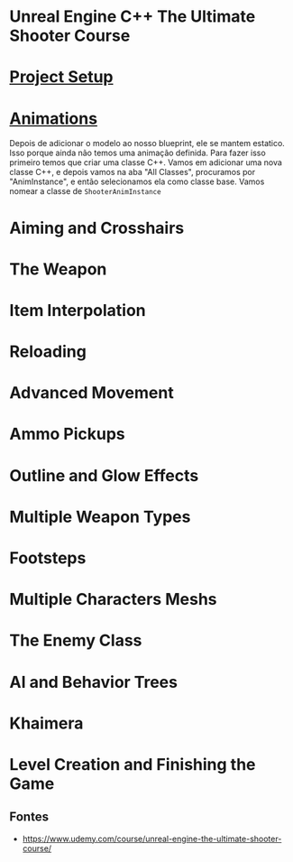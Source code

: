 # Unreal Engine C++ The Ultimate Shooter Course

# [Project Setup](the-ultimate-shooter-course/project-setup.md)

# [Animations](the-ultimate-shooter-course/animations.md)

Depois de adicionar o modelo ao nosso blueprint, ele se mantem estatico. Isso porque ainda não temos uma animação definida. Para fazer isso primeiro temos que criar uma classe C++. Vamos em adicionar uma nova classe C++, e depois vamos na aba "All Classes", procuramos por "AnimInstance", e então selecionamos ela como classe base. Vamos nomear a classe de `ShooterAnimInstance`

# Aiming and Crosshairs
# The Weapon
# Item Interpolation
# Reloading
# Advanced Movement
# Ammo Pickups
# Outline and Glow Effects
# Multiple Weapon Types
# Footsteps
# Multiple Characters Meshs
# The Enemy Class
# AI and Behavior Trees
# Khaimera
# Level Creation and Finishing the Game

## Fontes
- https://www.udemy.com/course/unreal-engine-the-ultimate-shooter-course/
